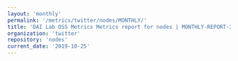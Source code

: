 ```yaml
---
layout: 'monthly'
permalink: '/metrics/twitter/nodes/MONTHLY/'
title: 'DAI Lab OSS Metrics Metrics report for nodes | MONTHLY-REPORT-2019-10-25'
organization: 'twitter'
repository: 'nodes'
current_date: '2019-10-25'
---
```

